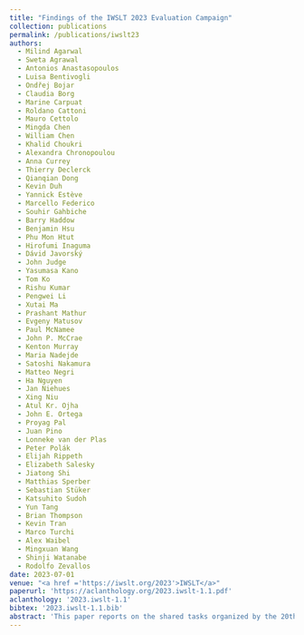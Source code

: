 ```yaml
---
title: "Findings of the IWSLT 2023 Evaluation Campaign"
collection: publications
permalink: /publications/iwslt23
authors:
  - Milind Agarwal
  - Sweta Agrawal
  - Antonios Anastasopoulos
  - Luisa Bentivogli
  - Ondřej Bojar
  - Claudia Borg
  - Marine Carpuat
  - Roldano Cattoni
  - Mauro Cettolo
  - Mingda Chen
  - William Chen
  - Khalid Choukri
  - Alexandra Chronopoulou
  - Anna Currey
  - Thierry Declerck
  - Qianqian Dong
  - Kevin Duh
  - Yannick Estève
  - Marcello Federico
  - Souhir Gahbiche
  - Barry Haddow
  - Benjamin Hsu
  - Phu Mon Htut
  - Hirofumi Inaguma
  - Dávid Javorský
  - John Judge
  - Yasumasa Kano
  - Tom Ko
  - Rishu Kumar
  - Pengwei Li
  - Xutai Ma
  - Prashant Mathur
  - Evgeny Matusov
  - Paul McNamee
  - John P. McCrae
  - Kenton Murray
  - Maria Nadejde
  - Satoshi Nakamura
  - Matteo Negri
  - Ha Nguyen
  - Jan Niehues
  - Xing Niu
  - Atul Kr. Ojha
  - John E. Ortega
  - Proyag Pal
  - Juan Pino
  - Lonneke van der Plas
  - Peter Polák
  - Elijah Rippeth
  - Elizabeth Salesky
  - Jiatong Shi
  - Matthias Sperber
  - Sebastian Stüker
  - Katsuhito Sudoh
  - Yun Tang
  - Brian Thompson
  - Kevin Tran
  - Marco Turchi
  - Alex Waibel
  - Mingxuan Wang
  - Shinji Watanabe
  - Rodolfo Zevallos
date: 2023-07-01
venue: "<a href ='https://iwslt.org/2023'>IWSLT</a>"
paperurl: 'https://aclanthology.org/2023.iwslt-1.1.pdf'
aclanthology: '2023.iwslt-1.1'
bibtex: '2023.iwslt-1.1.bib'
abstract: 'This paper reports on the shared tasks organized by the 20th IWSLT Conference. The shared tasks address 9 scientific challenges in spoken language translation: simultaneous and offline translation, automatic subtitling and dubbing, speech-to-speech translation, multilingual, dialect and low-resource speech translation, and formality control. The shared tasks attracted a total of 38 submissions by 31 teams. The growing interest towards spoken language translation is also witnessed by the constantly increasing number of shared task organizers and contributors to the overview paper, almost evenly distributed across industry and academia.'
---
```

